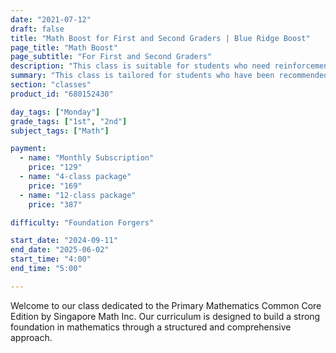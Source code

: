 ```yaml
---
date: "2021-07-12"
draft: false
title: "Math Boost for First and Second Graders | Blue Ridge Boost"
page_title: "Math Boost"
page_subtitle: "For First and Second Graders"
description: "This class is suitable for students who need reinforcement of classroom concepts though extra practice with typical grade-level problems."
summary: "This class is tailored for students who have been recommended for additional support and are facing challenges in their regular classroom. It offers reinforcement of key concepts through extra practice with typical grade-level problems, ensuring that students can grasp and master the material at their own pace. Additionally, students will have the opportunity to work on materials recommended by their classroom teacher and tackle problems suggested by Blue Ridge Boost instructors, providing a tailored and comprehensive approach to meet their individual learning needs."
section: "classes"
product_id: "680152430"

day_tags: ["Monday"]
grade_tags: ["1st", "2nd"]
subject_tags: ["Math"]

payment:
  - name: "Monthly Subscription"
    price: "129"
  - name: "4-class package"
    price: "169"
  - name: "12-class package"
    price: "387"

difficulty: "Foundation Forgers"

start_date: "2024-09-11"
end_date: "2025-06-02"
start_time: "4:00"
end_time: "5:00"

---
```


<p>Welcome to our class dedicated to the Primary Mathematics Common Core Edition by Singapore Math Inc. Our curriculum is designed to build a strong foundation in mathematics through a structured and comprehensive approach.</p>
